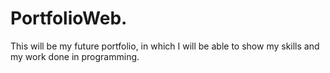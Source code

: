 # PortfolioWeb.
This will be my future portfolio, in which I will be able to show my skills and my work done in programming.
